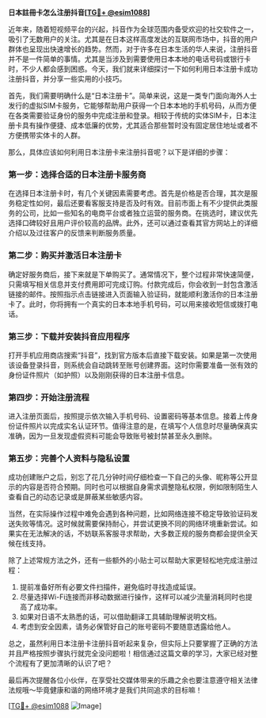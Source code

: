 **日本註冊卡怎么注册抖音[[TG💪+ @esim1088](https://t.me/s/esim1088)]**

近年来，随着短视频平台的兴起，抖音作为全球范围内备受欢迎的社交软件之一，吸引了无数用户的关注。尤其是在日本这样高度发达的互联网市场中，抖音的用户群体也呈现出快速增长的趋势。然而，对于许多在日本生活的华人来说，注册抖音并不是一件简单的事情。尤其是当涉及到需要使用日本本地的电话号码或银行卡时，不少人都会感到困惑。今天，我们就来详细探讨一下如何利用日本注册卡成功注册抖音，并分享一些实用的小技巧。

首先，我们需要明确什么是“日本注册卡”。简单来说，这是一类专门面向海外人士发行的虚拟SIM卡服务，它能够帮助用户获得一个日本本地的手机号码，从而方便在各类需要验证身份的服务中完成注册和登录。相较于传统的实体SIM卡，日本注册卡具有操作便捷、成本低廉的优势，尤其适合那些暂时没有固定居住地址或者不方便携带实体卡的人群。

那么，具体应该如何利用日本注册卡来注册抖音呢？以下是详细的步骤：

### 第一步：选择合适的日本注册卡服务商

在选择日本注册卡时，有几个关键因素需要考虑。首先是价格是否合理，其次是服务稳定性如何，最后还要看客服支持是否及时有效。目前市面上有不少提供此类服务的公司，比如一些知名的电商平台或者独立运营的服务商。在挑选时，建议优先选择口碑较好且用户评价较高的品牌。此外，还可以通过查看其官方网站上的详细介绍以及过往客户的反馈来判断服务质量。

### 第二步：购买并激活日本注册卡

确定好服务商后，接下来就是下单购买了。通常情况下，整个过程非常快速简便，只需填写相关信息并支付费用即可完成订购。付款完成后，你会收到一封包含激活链接的邮件。按照指示点击链接进入页面输入验证码，就能顺利激活你的日本注册卡了。此时，你将拥有一个真实的日本本地手机号码，可以用来接收短信或拨打电话。

### 第三步：下载并安装抖音应用程序

打开手机应用商店搜索“抖音”，找到官方版本后直接下载安装。如果是第一次使用该设备登录抖音，则系统会自动跳转至账号创建界面。这时你需要准备一张有效的身份证件照片（如护照）以及刚刚获得的日本注册卡信息。

### 第四步：开始注册流程

进入注册页面后，按照提示依次输入手机号码、设置密码等基本信息。接着上传身份证件照片以完成实名认证环节。值得注意的是，在填写个人信息时尽量确保真实准确，因为一旦发现虚假资料可能会导致账号被封禁甚至永久删除。

### 第五步：完善个人资料与隐私设置

成功创建账户之后，别忘了花几分钟时间仔细检查一下自己的头像、昵称等公开显示的内容是否符合预期。同时也可以根据自身需求调整隐私权限，例如限制陌生人查看自己的动态记录或是屏蔽某些敏感内容。

当然，在实际操作过程中难免会遇到各种问题，比如网络连接不稳定导致验证码发送失败等情况。这时候就需要保持耐心，并尝试更换不同的网络环境重新尝试。如果实在无法解决的话，不妨联系客服寻求帮助，大多数正规的服务商都会提供全天候在线支持。

除了上述常规方法之外，还有一些额外的小贴士可以帮助大家更轻松地完成注册过程：

1. 提前准备好所有必要文件扫描件，避免临时寻找造成延误。
2. 尽量选择Wi-Fi连接而非移动数据进行操作，这样可以减少流量消耗同时也提高了成功率。
3. 如果对日语不太熟悉的话，可以借助翻译工具辅助理解说明文档。
4. 考虑到安全因素，请务必保管好自己的账号密码不要随意透露给他人。

总之，虽然利用日本注册卡注册抖音听起来复杂，但实际上只要掌握了正确的方法并且严格按照步骤执行就完全没问题啦！相信通过这篇文章的学习，大家已经对整个流程有了更加清晰的认识了吧？

最后再次提醒各位小伙伴，在享受社交媒体带来的乐趣之余也要注意遵守相关法律法规哦～毕竟健康和谐的网络环境才是我们共同追求的目标嘛！

[[TG💪+ @esim1088](https://t.me/s/esim1088) ![Image](https://i.postimg.cc/4NQfJmqS/Snipaste-2025-05-13-00-14-12.png)]